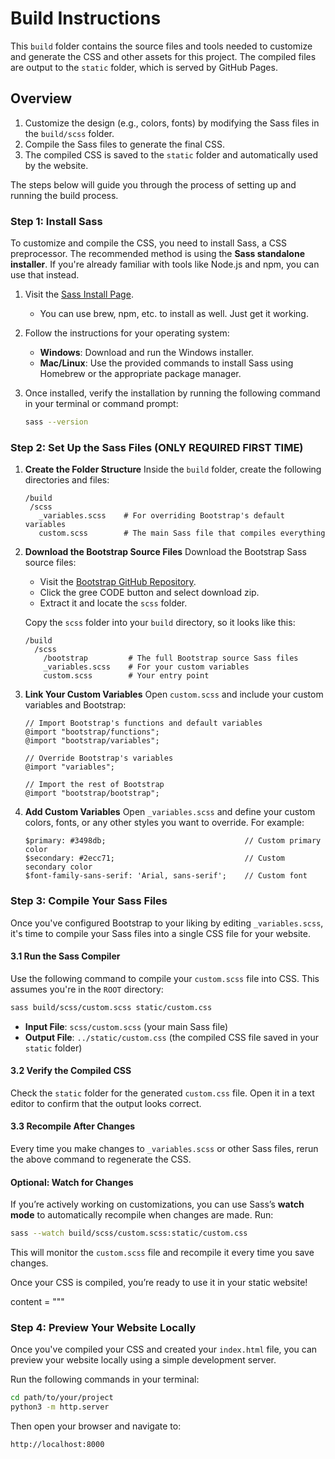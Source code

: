 # Build Instructions

This `build` folder contains the source files and tools needed to customize and generate the CSS and other assets for this project. The compiled files are output to the `static` folder, which is served by GitHub Pages.

## Overview

1. Customize the design (e.g., colors, fonts) by modifying the Sass files in the `build/scss` folder.
2. Compile the Sass files to generate the final CSS.
3. The compiled CSS is saved to the `static` folder and automatically used by the website.

The steps below will guide you through the process of setting up and running the build process.


### Step 1: Install Sass

To customize and compile the CSS, you need to install Sass, a CSS preprocessor. The recommended method is using the **Sass standalone installer**. If you're already familiar with tools like Node.js and npm, you can use that instead.


1. Visit the [Sass Install Page](https://sass-lang.com/install).
    - You can use brew, npm, etc. to install as well.  Just get it working.

2. Follow the instructions for your operating system:
    - **Windows**: Download and run the Windows installer.
    - **Mac/Linux**: Use the provided commands to install Sass using Homebrew or the appropriate package manager.

3. Once installed, verify the installation by running the following command in your terminal or command prompt:

    ```bash
    sass --version
    ```


### Step 2: Set Up the Sass Files (ONLY REQUIRED FIRST TIME)

1. **Create the Folder Structure**
   Inside the `build` folder, create the following directories and files:

    ```
    /build
     /scss
       _variables.scss    # For overriding Bootstrap's default variables
       custom.scss        # The main Sass file that compiles everything
    ```

2. **Download the Bootstrap Source Files**
   Download the Bootstrap Sass source files:
   - Visit the [Bootstrap GitHub Repository](https://github.com/twbs/bootstrap).
   - Click the gree CODE button and select download zip.
   - Extract it and locate the `scss` folder.

   Copy the `scss` folder into your `build` directory, so it looks like this:

   ```
   /build
     /scss
       /bootstrap         # The full Bootstrap source Sass files
       _variables.scss    # For your custom variables
       custom.scss        # Your entry point
   ```

3. **Link Your Custom Variables**
   Open `custom.scss` and include your custom variables and Bootstrap:

   ```
   // Import Bootstrap's functions and default variables
   @import "bootstrap/functions";
   @import "bootstrap/variables";

   // Override Bootstrap's variables
   @import "variables";

   // Import the rest of Bootstrap
   @import "bootstrap/bootstrap";
   ```

4. **Add Custom Variables**
   Open `_variables.scss` and define your custom colors, fonts, or any other styles you want to override. For example:

   ```
   $primary: #3498db;                               // Custom primary color
   $secondary: #2ecc71;                             // Custom secondary color
   $font-family-sans-serif: 'Arial, sans-serif';    // Custom font
   ```


### Step 3: Compile Your Sass Files

Once you've configured Bootstrap to your liking by editing `_variables.scss`, it's time to compile your Sass files into a single CSS file for your website.

#### 3.1 Run the Sass Compiler
Use the following command to compile your `custom.scss` file into CSS. This assumes you're in the `ROOT` directory:


```bash
sass build/scss/custom.scss static/custom.css
```

- **Input File**: `scss/custom.scss` (your main Sass file)
- **Output File**: `../static/custom.css` (the compiled CSS file saved in your `static` folder)


#### 3.2 Verify the Compiled CSS
Check the `static` folder for the generated `custom.css` file. Open it in a text editor to confirm that the output looks correct.


#### 3.3 Recompile After Changes
Every time you make changes to `_variables.scss` or other Sass files, rerun the above command to regenerate the CSS.


#### Optional: Watch for Changes
If you’re actively working on customizations, you can use Sass’s **watch mode** to automatically recompile when changes are made. Run:

```bash
sass --watch build/scss/custom.scss:static/custom.css
```

This will monitor the `custom.scss` file and recompile it every time you save changes.

Once your CSS is compiled, you’re ready to use it in your static website!

content = """


### Step 4: Preview Your Website Locally

Once you've compiled your CSS and created your `index.html` file, you can preview your website locally using a simple development server.

Run the following commands in your terminal:

```bash
cd path/to/your/project
python3 -m http.server
```

Then open your browser and navigate to:

```text
http://localhost:8000
```
